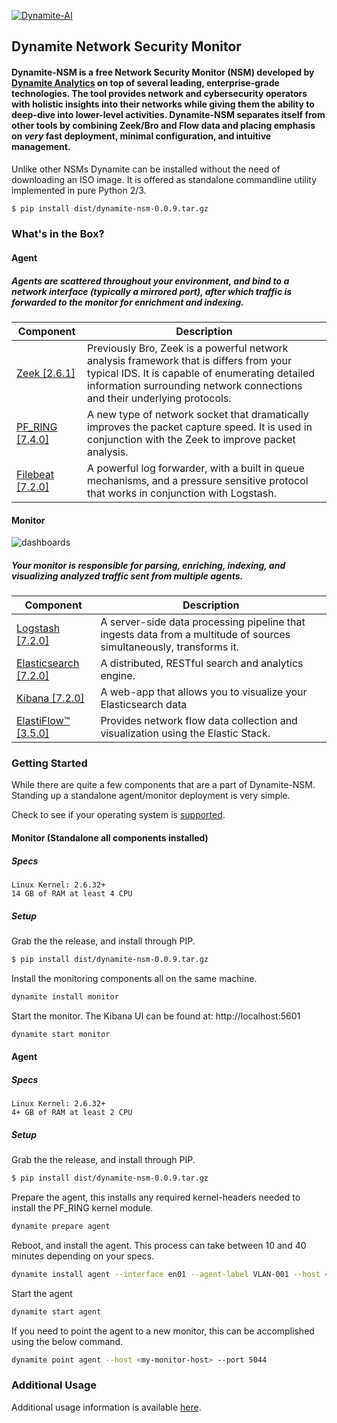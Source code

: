 [![Dynamite-AI](https://github.com/vlabsio/dynamite-nsm/raw/master/img/dynamite-analytics.png)](http://dynamite.ai)
## Dynamite Network Security Monitor

#### Dynamite-NSM is a free Network Security Monitor (NSM) developed by [Dynamite Analytics](http://dynamite.ai) on top of several leading, enterprise-grade technologies. The tool provides network and cybersecurity operators with holistic insights into their networks while giving them the ability to deep-dive into lower-level activities. Dynamite-NSM separates itself from other tools by combining Zeek/Bro and Flow data and placing emphasis on *very* fast deployment, minimal configuration, and intuitive management. 

Unlike other NSMs Dynamite can be installed without the need of downloading an ISO image. It is offered as standalone commandline utility implemented in pure Python 2/3.

```bash
$ pip install dist/dynamite-nsm-0.0.9.tar.gz
```

### What's in the Box?

#### Agent

##### Agents are scattered throughout your environment, and bind to a network interface (typically a mirrored port), after which traffic is forwarded to the monitor for enrichment and indexing.

| Component   | Description                                                                                                                                                                                                                                                      |
|-------------|------------------------------------------------------------------------------------------------------------------------------------------------------------------------------------------------------------------------------------------------------------------|
| [Zeek [2.6.1]](https://github.com/zeek/zeek)           | Previously Bro, Zeek is a powerful network analysis framework that is differs from your typical IDS. It is capable of enumerating detailed information surrounding network connections and their underlying protocols.|
| [PF_RING [7.4.0]](https://github.com/ntop/PF_RING)     | A new type of network socket that dramatically improves the packet capture speed. It is used in conjunction with the Zeek to improve packet analysis.                                                                 |
| [Filebeat [7.2.0]](https://github.com/elastic/beats)   | A powerful log forwarder, with a built in queue mechanisms, and a pressure sensitive protocol that works in conjunction with Logstash.                                                                                |


#### Monitor

![dashboards](https://github.com/vlabsio/dynamite-nsm/raw/master/img/dashboards.png)

##### Your monitor is responsible for parsing, enriching, indexing, and visualizing analyzed traffic sent from multiple agents.

| Component                                              | Description                                                                                                                     |
|--------------------------------------------------------|---------------------------------------------------------------------------------------------------------------------------------|
| [Logstash [7.2.0]](https://github.com/elastic/logstash)            | A server-side data processing pipeline that ingests data from a multitude of sources simultaneously, transforms it. |
| [Elasticsearch [7.2.0]](https://github.com/elastic/elasticsearch)  | A distributed, RESTful search and analytics engine.                                                                 |
| [Kibana [7.2.0]](https://github.com/elastic/kibana)                | A web-app that allows you to visualize your Elasticsearch data                                                      |
| [ElastiFlow™ [3.5.0]](https://github.com/robcowart/elastiflow) | Provides network flow data collection and visualization using the Elastic Stack.                                        |


### Getting Started

While there are quite a few components that are a part of Dynamite-NSM. Standing up a standalone agent/monitor deployment is very simple.

Check to see if your operating system is [supported](SUPPORTED_OSs.md).

#### Monitor (Standalone all components installed)

##### Specs
```
Linux Kernel: 2.6.32+
14 GB of RAM at least 4 CPU
```
##### Setup


Grab the the release, and install through PIP.

```bash
$ pip install dist/dynamite-nsm-0.0.9.tar.gz
```

Install the monitoring components all on the same machine.
```bash
dynamite install monitor
```

Start the monitor. The Kibana UI can be found at: http://localhost:5601
```bash
dynamite start monitor
```

#### Agent

##### Specs
```
Linux Kernel: 2.6.32+
4+ GB of RAM at least 2 CPU
```

##### Setup

Grab the the release, and install through PIP.

```bash
$ pip install dist/dynamite-nsm-0.0.9.tar.gz
```

Prepare the agent, this installs any required kernel-headers needed to install the PF_RING kernel module. 

```bash
dynamite prepare agent
```

Reboot, and install the agent. This process can take between 10 and 40 minutes depending on your specs.

```bash
dynamite install agent --interface en01 --agent-label VLAN-001 --host <my-monitor-host> --port 5044
```

Start the agent
```bash
dynamite start agent
```

If you need to point the agent to a new monitor, this can be accomplished using the below command.

```bash
dynamite point agent --host <my-monitor-host> --port 5044
```


### Additional Usage

Additional usage information is available [here](https://github.com/vlabsio/dynamite-nsm/tree/master/scripts/README.md).
